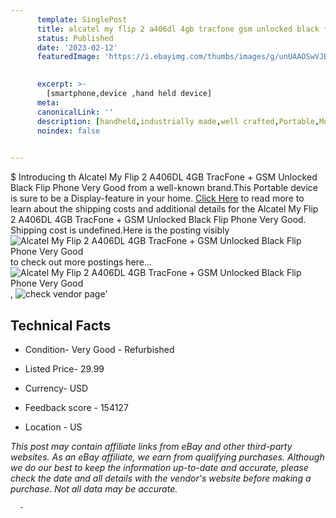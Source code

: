 ```yaml
---
      template: SinglePost
      title: alcatel my flip 2 a406dl 4gb tracfone gsm unlocked black flip phone very good
      status: Published
      date: '2023-02-12'
      featuredImage: 'https://i.ebayimg.com/thumbs/images/g/unUAAOSwVJBj5K3T/s-l225.jpg'
       

      excerpt: >-
        [smartphone,device ,hand held device]
      meta:
      canonicalLink: ''
      description: [handheld,industrially made,well crafted,Portable,Mobile,Compact,Convenient,Lightweight,Maneuverable,Man-portable,Miniature,Carriable,Hand-held,Light,Holdable,Transportable,Mobile device,Pocket-sized,On-the-go,Wireless,Cordless,Compact size,Convenient size, smartphone,device ,hand held device]
      noindex: false
      

---
```

$
      Introducing th Alcatel My Flip 2 A406DL 4GB TracFone + GSM Unlocked Black Flip Phone Very Good from a well-known brand.This Portable device  is sure to be a Display-feature in your home. [Click Here](https://www.ebay.com/itm/385405301448?hash=item59bbf232c8%3Ag%3AunUAAOSwVJBj5K3T&mkevt=1&mkcid=1&mkrid=711-53200-19255-0&campid=%253CePNCampaignId%253E&customid=%253CreferenceId%253E&toolid=10049) to read more to learn about the shipping costs and additional details for the Alcatel My Flip 2 A406DL 4GB TracFone + GSM Unlocked Black Flip Phone Very Good. Shipping cost is undefined.Here is the posting visibly ![Alcatel My Flip 2 A406DL 4GB TracFone + GSM Unlocked Black Flip Phone Very Good](https://i.ebayimg.com/thumbs/images/g/unUAAOSwVJBj5K3T/s-l225.jpg) to check out more postings here... ![Alcatel My Flip 2 A406DL 4GB TracFone + GSM Unlocked Black Flip Phone Very Good](https://i.ebayimg.com/images/g/unUAAOSwVJBj5K3T/s-l500.jpg), ![check vendor page](https://origin-galleryplus.ebayimg.com/ws/web/385405301448_2_0_1/225x225.jpg,https://origin-galleryplus.ebayimg.com/ws/web/385405301448_3_0_1/225x225.jpg)'

      

 ## Technical Facts 



     
      

 - Condition- Very Good - Refurbished 


      

 - Listed Price- 29.99 


      

 - Currency- USD 


      

 - Feedback score - 154127 


      

 - Location - US 


      
      

 *_This post may contain affiliate links from eBay and other third-party websites. As an eBay affiliate, we earn from qualifying purchases. Although we do our best to keep the information up-to-date and accurate, please check the date and all details with the vendor's website before making a purchase. Not all data may be accurate._*




      -
